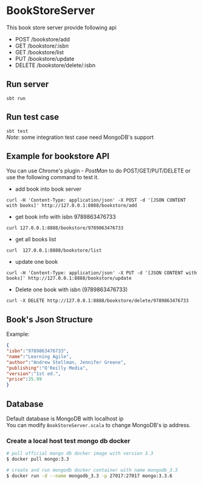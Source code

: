 # BookStoreServer
This book store server provide following api
- POST    /bookstore/add
- GET     /bookstore/:isbn
- GET     /bookstore/list
- PUT     /bookstore/update
- DELETE  /bookstore/delete/:isbn

## Run server
`sbt run`

## Run test case
`sbt test`  
*Note*: some integration test case need MongoDB's support

## Example for bookstore API
You can use Chrome's plugin - *PostMan* to do POST/GET/PUT/DELETE or use the following command to test it.

- add book into book server
```
curl -H 'Content-Type: application/json' -X POST -d '[JSON CONTENT with books]' http://127.0.0.1:8888/bookstore/add
```

- get book info with isbn 9789863476733
```
curl 127.0.0.1:8888/bookstore/9789863476733
```

- get all books list
```
curl  127.0.0.1:8888/bookstore/list
```

- update one book
```
curl -H 'Content-Type: application/json' -X PUT -d '[JSON CONTENT with books]' http://127.0.0.1:8888/bookstore/update
```

- Delete one book with isbn (9789863476733)
```
curl -X DELETE http://127.0.0.1:8888/bookstore/delete/9789863476733
```

## Book's Json Structure
Example:
```json
{
"isbn":"9789863476733",
"name":"Learning Agile",
"author":"Andrew Stellman, Jennifer Greene",
"publishing":"O'Reilly Media",
"version":"1st ed.",
"price":35.99
}
```

## Database
Default database is MongoDB with localhost ip  
You can modify `BookStoreServer.scala` to change MongoDB's ip address.  

### Create a local host test mongo db docker
```bash
# pull official mongo db docker image with version 3.3
$ docker pull mongo:3.3

# create and run mongodb docker container with name mongodb_3.3
$ docker run -d --name mongodb_3.3 -p 27017:27017 mongo:3.3.6
```
